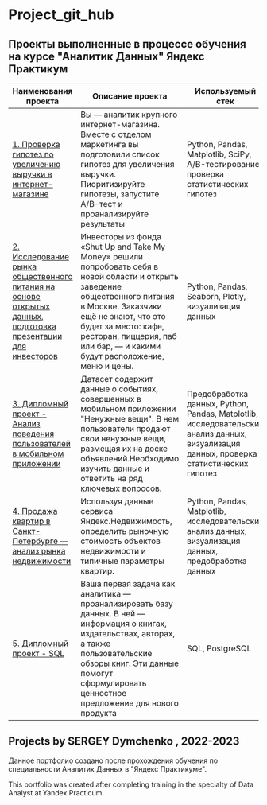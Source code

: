 # Project_git_hub

## Проекты выполненные в процессе обучения на курсе "Аналитик Данных" Яндекс Практикум

| **Наименования проекта**   | **Описание проекта** | **Используемый стек** |
| -------------------------- | -------------------- |-----------------------|
| [1. Проверка гипотез по увеличению выручки в интернет-магазине](https://github.com/dsn2001/Project_git_hub/blob/main/AB_test_project/AB_test_project_git_hub.ipynb "Нажми для перехода")| Вы — аналитик крупного интернет-магазина. Вместе с отделом маркетинга вы подготовили список гипотез для увеличения выручки. Пиоритизируйте гипотезы, запустите A/B-тест и проанализируйте результаты | Python, Pandas, Matplotlib, SciPy, A/B-тестирование, проверка статистических гипотез |
| [2. Исследование рынка общественного питания на основе открытых данных, подготовка презентации для инвесторов]( https://github.com/dsn2001/Project_git_hub/blob/main/cafe_project/cafe_moscow_git_hub.ipynb "Нажми для перехода")| Инвесторы из фонда «Shut Up and Take My Money» решили попробовать себя в новой области и открыть заведение общественного питания в Москве. Заказчики ещё не знают, что это будет за место: кафе, ресторан, пиццерия, паб или бар, — и какими будут расположение, меню и цены. | Python, Pandas, Seaborn, Plotly, визуализация данных |
| [3. Дипломный проект - Анализ поведения пользователей в мобильном приложении](https://github.com/dsn2001/Project_git_hub/blob/main/mobile_research/final_project_dsn_git_hub.ipynb "Нажми для перехода")| Датасет содержит данные о событиях, совершенных в мобильном приложении "Ненужные вещи". В нем пользователи продают свои ненужные вещи, размещая их на доске объявлений.Необходимо изучить данные и ответить на ряд ключевых вопросов. | Предобработка данных, Python, Pandas, Matplotlib, исследовательский анализ данных, визуализация данных, проверка статистических гипотез |
| [4. Продажа квартир в Санкт-Петербурге — анализ рынка недвижимости](https://github.com/dsn2001/Portfolio/blob/main/Real_estate_proekt._git_hube.ipynb "Нажми для перехода")| Используя данные сервиса Яндекс.Недвижимость, определить рыночную стоимость объектов недвижимости и типичные параметры квартир. | Python, Pandas, Matplotlib, исследовательский анализ данных, визуализация данных, предобработка данных |
| [5. Дипломный проект - SQL](https://github.com/dsn2001/Project_git_hub/blob/main/sql_project/sql_final_dsn_git_hub.ipynb "Нажми для перехода")| Ваша первая задача как аналитика — проанализировать базу данных. В ней — информация о книгах, издательствах, авторах, а также пользовательские обзоры книг. Эти данные помогут сформулировать ценностное предложение для нового продукта | SQL, PostgreSQL |





## Projects by SERGEY Dymchenko , 2022-2023

Данное портфолио создано после прохождения обучения по специальности Аналитик Данных в "Яндекс Практикуме".

This portfolio was created after completing training in the specialty of Data Analyst at Yandex Practicum.
